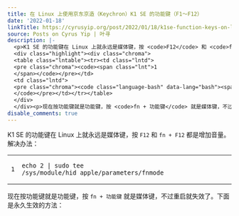 ```yaml
---
title: 在 Linux 上使用京东京造（Keychron）K1 SE 的功能键（F1～F12）
date: '2022-01-18'
linkTitle: https://cyrusyip.org/post/2022/01/18/k1se-function-keys-on-linux/
source: Posts on Cyrus Yip | 叶寻
description: |-
  <p>K1 SE 的功能键在 Linux 上就永远是媒体键，按 <code>F12</code> 和 <code>fn + F12</code> 都是增加音量。解决办法：</p>
  <div class="highlight"><div class="chroma">
  <table class="lntable"><tr><td class="lntd">
  <pre class="chroma"><code><span class="lnt">1
  </span></code></pre></td>
  <td class="lntd">
  <pre class="chroma"><code class="language-bash" data-lang="bash"><span class="nb">echo</span> <span class="m">2</span> <span class="p">|</span> sudo tee /sys/module/hid_apple/parameters/fnmode
  </code></pre></td></tr></table>
  </div>
  </div><p>现在按功能键就是功能键，按 <code>fn + 功能键</code> 就是媒体键，不过重启就失效了。下面是永久生效的方法：</ ...
disable_comments: true
---
```

<p>K1 SE 的功能键在 Linux 上就永远是媒体键，按 <code>F12</code> 和 <code>fn + F12</code> 都是增加音量。解决办法：</p>
<div class="highlight"><div class="chroma">
<table class="lntable"><tr><td class="lntd">
<pre class="chroma"><code><span class="lnt">1
</span></code></pre></td>
<td class="lntd">
<pre class="chroma"><code class="language-bash" data-lang="bash"><span class="nb">echo</span> <span class="m">2</span> <span class="p">|</span> sudo tee /sys/module/hid_apple/parameters/fnmode
</code></pre></td></tr></table>
</div>
</div><p>现在按功能键就是功能键，按 <code>fn + 功能键</code> 就是媒体键，不过重启就失效了。下面是永久生效的方法：</ ...